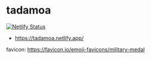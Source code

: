 # tadamoa

[![Netlify Status](https://api.netlify.com/api/v1/badges/a084cf33-35d5-44bd-9265-c346499a0d2f/deploy-status)](https://app.netlify.com/sites/tadamoa/deploys)

- https://tadamoa.netlify.app/

favicon: https://favicon.io/emoji-favicons/military-medal
